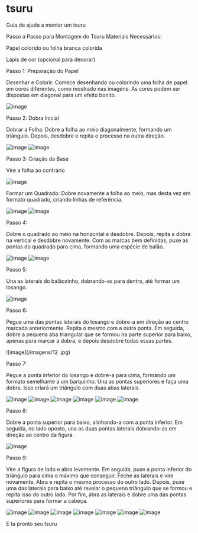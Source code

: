 # tsuru
Guia de ajuda a montar um tsuru

Passo a Passo para Montagem do Tsuru
Materiais Necessários:

Papel colorido ou folha branca colorida

Lápis de cor (opcional para decorar)

Passo 1: Preparação do Papel

Desenhar e Colorir: Comece desenhando ou colorindo uma folha de papel em cores diferentes, como mostrado nas imagens. As cores podem ser dispostas em diagonal para um efeito bonito.

![image](/imagens/1.jpg)

Passo 2: Dobra Inicial

Dobrar a Folha: Dobre a folha ao meio diagonalmente, formando um triângulo. Depois, desdobre e repita o processo na outra direção.

![image](/imagens/2.jpg)
![image](/imagens/3.jpg)

Passo 3: Criação da Base

Vire a folha ao contrário

![image](/imagens/5.jpg)


Formar um Quadrado: Dobre novamente a folha ao meio, mas desta vez em formato quadrado, criando linhas de referência.

![image](/imagens/6.jpg)
![image](/imagens/7.jpg)

Passo 4: 

Dobre o quadrado ao meio na horizontal e desdobre. Depois, repita a dobra na vertical e desdobre novamente. Com as marcas bem definidas, puxe as pontas do quadrado para cima, formando uma espécie de balão.

![image](/imagens/9.jpg)
![image](/imagens/10.jpg)

Passo 5:

Una as laterais do balãozinho, dobrando-as para dentro, até formar um losango.

![image](/imagens/11.jpg)

Passo 6: 

Pegue uma das pontas laterais do losango e dobre-a em direção ao centro marcado anteriormente. Repita o mesmo com a outra ponta. Em seguida, dobre a pequena aba triangular que se formou na parte superior para baixo, apenas para marcar a dobra, e depois desdobre todas essas partes.

![image](/imagens/12 .jpg)

Passo 7:

Pegue a ponta inferior do losango e dobre-a para cima, formando um formato semelhante a um barquinho. Una as pontas superiores e faça uma dobra. Isso criará um triângulo com duas abas laterais.

![image](/imagens/13.jpg)
![image](/imagens/14.jpg)
![image](/imagens/15.jpg)
![image](/imagens/16.jpg)
![image](/imagens/17.jpg)
![image](/imagens/18.jpg)

Passo 8:

Dobre a ponta superior para baixo, alinhando-a com a ponta inferior. Em seguida, no lado oposto, una as duas pontas laterais dobrando-as em direção ao centro da figura.

![image](/imagens/19.jpg)

Passo 9: 

Vire a figura de lado e abra levemente. Em seguida, puxe a ponta inferior do triângulo para cima o máximo que conseguir. Feche as laterais e vire novamente. Abra e repita o mesmo processo do outro lado. Depois, puxe uma das laterais para baixo até revelar o pequeno triângulo que se formou e repita isso do outro lado. Por fim, abra as laterais e dobre uma das pontas superiores para formar a cabeça.

![image](/imagens/20.jpg)
![image](/imagens/21.jpg)
![image](/imagens/22.jpg)
![image](/imagens/23.jpg)
![image](/imagens/24.jpg)
![image](/imagens/25.jpg)
![image](/imagens/26.jpg)

E ta pronto seu tsuru
